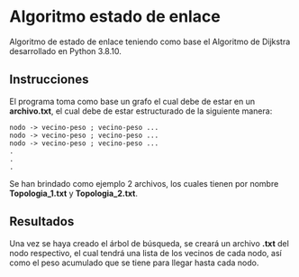 # Algoritmo estado de enlace
Algoritmo de estado de enlace teniendo como base el Algoritmo de Dijkstra desarrollado en Python 3.8.10.  

## Instrucciones
El programa toma como base un grafo el cual debe de estar en un **archivo.txt**, el cual debe de estar estructurado de la siguiente manera:  
```
nodo -> vecino-peso ; vecino-peso ...  
nodo -> vecino-peso ; vecino-peso ...  
nodo -> vecino-peso ; vecino-peso ...  
.  
.  
.  
```
Se han brindado como ejemplo 2 archivos, los cuales tienen por nombre **Topologia_1.txt** y **Topologia_2.txt**.  

## Resultados
Una vez se haya creado el árbol de búsqueda, se creará un archivo **.txt** del nodo respectivo, el cual tendrá una lista de los vecinos de cada nodo, así como el peso acumulado que se tiene para llegar hasta cada nodo.